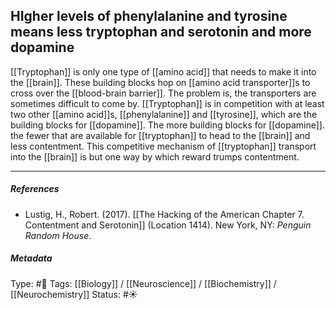 ## HIgher levels of phenylalanine and tyrosine means less tryptophan and serotonin and more dopamine  # 

[[Tryptophan]] is only one type of [[amino acid]] that needs to make it into the [[brain]]. These building blocks hop on [[amino acid transporter]]s to cross over the [[blood-brain barrier]]. The problem is, the transporters are sometimes difficult to come by. [[Tryptophan]] is in competition with at least two other [[amino acid]]s, [[phenylalanine]] and [[tyrosine]], which are the building blocks for [[dopamine]]. The more building blocks for [[dopamine]]. the fewer that are available for [[tryptophan]] to head to the [[brain]] and less contentment. This competitive mechanism of [[tryptophan]] transport into the [[brain]] is but one way by which reward trumps contentment. 

___

##### References

- Lustig, H., Robert. (2017). [[The Hacking of the American Chapter 7. Contentment and Serotonin]] (Location 1414). New York, NY: _Penguin Random House_.

##### Metadata

Type: #🔴 
Tags: [[Biology]] / [[Neuroscience]] / [[Biochemistry]] / [[Neurochemistry]]
Status: #☀️ 